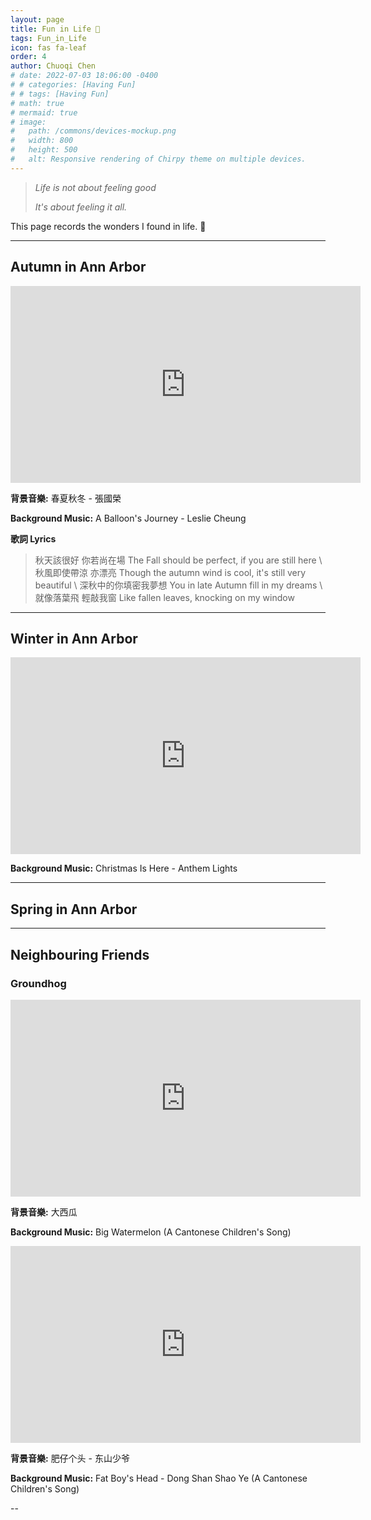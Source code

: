 ```yaml
---
layout: page
title: Fun in Life 🍭
tags: Fun_in_Life
icon: fas fa-leaf
order: 4
author: Chuoqi Chen
# date: 2022-07-03 18:06:00 -0400
# # categories: [Having Fun]
# # tags: [Having Fun]
# math: true
# mermaid: true
# image:
#   path: /commons/devices-mockup.png
#   width: 800
#   height: 500
#   alt: Responsive rendering of Chirpy theme on multiple devices.
---
```

> <i>Life is not about feeling good</i>
>
> <i>It's about feeling it all.</i>

This page records the wonders I found in life. 🌿

---
## Autumn in Ann Arbor

<iframe width="560" height="315" src="https://www.youtube-nocookie.com/embed/1HekhXEir9k" title="YouTube video player" frameborder="0" allow="accelerometer; autoplay; clipboard-write; encrypted-media; gyroscope; picture-in-picture" allowfullscreen></iframe>


**背景音樂:** 春夏秋冬 - 張國榮 

**Background Music:** A Balloon's Journey - Leslie Cheung

**歌詞 Lyrics**

> 秋天該很好 你若尚在場 The Fall should be perfect, if you are still here \\
秋風即使帶涼 亦漂亮     Though the autumn wind is cool, it's still very beautiful \\
深秋中的你填密我夢想    You in late Autumn fill in my dreams \\
就像落葉飛 輕敲我窗     Like fallen leaves, knocking on my window

---

## Winter in Ann Arbor

<iframe width="560" height="315" src="https://www.youtube-nocookie.com/embed/OJKp7JGO9sQ" title="YouTube video player" frameborder="0" allow="accelerometer; autoplay; clipboard-write; encrypted-media; gyroscope; picture-in-picture" allowfullscreen></iframe>

**Background Music:** Christmas Is Here - Anthem Lights

---

## Spring in Ann Arbor

---
## Neighbouring Friends
### Groundhog

<iframe width="560" height="315" src="https://www.youtube-nocookie.com/embed/xxFxtL-3NNE" title="YouTube video player" frameborder="0" allow="accelerometer; autoplay; clipboard-write; encrypted-media; gyroscope; picture-in-picture" allowfullscreen></iframe>

**背景音樂:** 大西瓜

**Background Music:** Big Watermelon (A Cantonese Children's Song)

<iframe width="560" height="315" src="https://www.youtube-nocookie.com/embed/S9aIOHD_Fq0" title="YouTube video player" frameborder="0" allow="accelerometer; autoplay; clipboard-write; encrypted-media; gyroscope; picture-in-picture" allowfullscreen></iframe>

**背景音樂:** 肥仔个头 - 东山少爷

**Background Music:** Fat Boy's Head - Dong Shan Shao Ye (A Cantonese Children's Song)

--